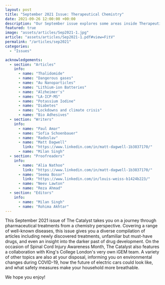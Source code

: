 ```yaml
---
layout: post
title: "September 2021 Issue: Therapeutical Chemistry"
date: 2021-09-26 12:00:00 +00:00
description: "Our September issue explores some areas inside Therapeutic Chemistry, released the 26th September 2021."
featured: true
image: "assets/articles/Sep2021-1.jpg"
article: "assets/articles/Sep2021-1.pdf#view=FitV"
permalink: "/articles/sep2021"
categories: 
  - "Issues"

acknowledgements:
  - section: "Articles"
    info: 
      - name: "Thalidomide"
      - name: "Dangerous gases"
      - name: "Au Nanoparticles"
      - name: "Lithium-ion Batteries"
      - name: "Alzheimer's"
      - name: "LA-ICP-MS"
      - name: "Potassium Iodine"
      - name: "Diabetes"
      - name: "Lockdowns and climate crisis"
      - name: "Bio Adhesives"
  - section: "Writers"
    info: 
      - name: "Paul Amar"
      - name: "Sofia Schoenbauer"
      - name: "Radoslav"
      - name: "Matt Dagwell"
        link: "https://www.linkedin.com/in/matt-dagwell-1b3837170/"
      - name: "Milan Singh"
  - section: "Proofreaders"
    info: 
      - name: "Alia Nathoo"
        link: "https://www.linkedin.com/in/matt-dagwell-1b3837170/"
      - name: "Seema Bosor"
        link: "https://www.linkedin.com/in/louis-weiss-b1424b223/"
      - name: "Neev Lawton"
      - name: "Reza Ahmad"
  - section: "Editors"
    info: 
      - name: "Milan Singh"
      - name: "Rohima Akhtar"
---
```

This September 2021 issue of The Catalyst takes you on a journey through pharmaceutical treatments from a chemistry perspective. Covering a range of well-known diseases, this issue gives you a diverse compilation of articles including newly discovered treatments, unfamiliar but must-have drugs, and even an insight into the darker past of drug development. On the occasion of Spinal Cord Injury Awareness Month, The Catalyst also features a collaboration with King's College London's very own iGEM team. A variety of other topics are also at your disposal, informing you on environmental changes during COVID-19, how the future of electric cars could look like, and what safety measures make your household more breathable. 

We hope you enjoy! 
